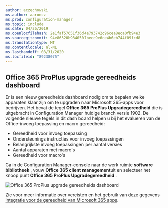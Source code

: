 ```yaml
---
author: aczechowski
ms.author: aaroncz
ms.prod: configuration-manager
ms.topic: include
ms.date: 04/26/2019
ms.openlocfilehash: 2e1faf57651f36d4e793742c96cea8eca0fb94e3
ms.sourcegitcommit: 94e86320b9340507becc9e6ce4b6eb744f09fcd8
ms.translationtype: MT
ms.contentlocale: nl-NL
ms.lasthandoff: 08/31/2020
ms.locfileid: "89238075"
---
```

## <a name="office-365-proplus-upgrade-readiness-dashboard"></a><a name="bkmk_o365"></a> Office 365 ProPlus upgrade gereedheids dashboard

<!--4021125-->
Er is een nieuw gereedheids dashboard nodig om te bepalen welke apparaten klaar zijn om te upgraden naar Microsoft 365-apps voor bedrijven. Het bevat de tegel **Office 365 ProPlus Upgradegereedheid** die is uitgebracht in Configuration Manager huidige branch versie 1902. De volgende nieuwe tegels in dit dash board helpen u bij het evalueren van de Office-invoeg toepassing en macro gereedheid:

- Gereedheid voor invoeg toepassing
- Ondersteunings instructies voor invoeg toepassingen
- Belangrijkste invoeg toepassingen per aantal versies
- Aantal apparaten met macro's
- Gereedheid voor macro's

Ga in de Configuration Manager-console naar de werk ruimte **software bibliotheek** , vouw **Office 365 client management**uit en selecteer het knoop punt **Office 365 ProPlus Upgradegereedheid** .

![Office 365 ProPlus upgrade gereedheids dashboard](../../media/4021125-o365-dashboard.png)

Zie voor meer informatie over vereisten en het gebruik van deze gegevens [integratie voor de gereedheid van Microsoft 365 apps](/sccm/sum/deploy-use/office-365-dashboard#bkmk_o365_readiness).